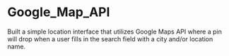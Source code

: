 # Google_Map_API

Built a simple location interface that utilizes Google Maps API where a pin will drop when a user fills in the search field with a city and/or location name.
